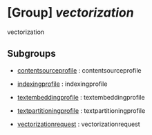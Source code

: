 # [Group] _vectorization_

vectorization

## Subgroups

- [contentsourceprofile](/Commands/vectorization/contentsourceprofile/readme.md)
: contentsourceprofile

- [indexingprofile](/Commands/vectorization/indexingprofile/readme.md)
: indexingprofile

- [textembeddingprofile](/Commands/vectorization/textembeddingprofile/readme.md)
: textembeddingprofile

- [textpartitioningprofile](/Commands/vectorization/textpartitioningprofile/readme.md)
: textpartitioningprofile

- [vectorizationrequest](/Commands/vectorization/vectorizationrequest/readme.md)
: vectorizationrequest
